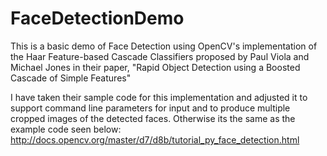 # FaceDetectionDemo

This is a basic demo of Face Detection using OpenCV's implementation of the  Haar Feature-based Cascade Classifiers proposed by  Paul Viola and Michael Jones in their paper, "Rapid Object Detection using a Boosted Cascade of Simple Features"

I have taken their sample code for this implementation and adjusted it to support command line parameters for input and to produce multiple cropped images of the detected faces. Otherwise its the same as the example code seen below:
http://docs.opencv.org/master/d7/d8b/tutorial_py_face_detection.html
